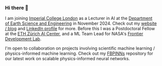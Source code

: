 ### Hi there 👋

I am joining [Imperial College London](https://www.imperial.ac.uk/) as a Lecturer in AI at the [Department of Earth Science and Engineering](https://www.imperial.ac.uk/earth-science/) in November 2024. Check out my [website / blog](https://benmoseley.blog/) and [LinkedIn profile](https://www.linkedin.com/in/benmoseley/) for more. Before this I was a Postdoctoral Fellow at the [ETH Zürich AI Center](https://ai.ethz.ch/), and a ML Team Lead for NASA's [Frontier Development Lab](https://frontierdevelopmentlab.org/).

I'm open to collaboration on projects involving scientific machine learning / physics-informed machine learning. Check out my [FBPINNs](https://github.com/benmoseley/FBPINNs) repository for our latest work on scalable physics-informed neural networks.

<!--
**benmoseley/benmoseley** is a ✨ _special_ ✨ repository because its `README.md` (this file) appears on your GitHub profile.

Here are some ideas to get you started:

- 🔭 I’m currently working on ...
- 🌱 I’m currently learning ...
- 👯 I’m looking to collaborate on ...
- 🤔 I’m looking for help with ...
- 💬 Ask me about ...
- 📫 How to reach me: ...
- 😄 Pronouns: ...
- ⚡ Fun fact: ...
-->
